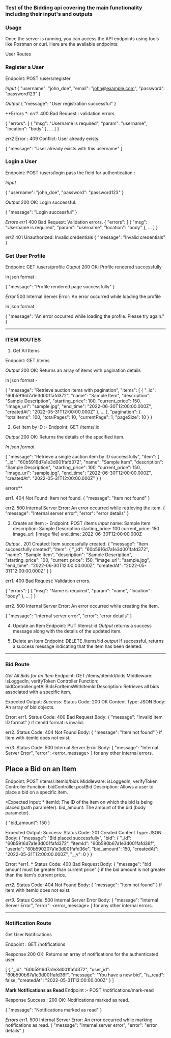 ### Test of the Bidding api covering the main functionality including their input's and outputs
### Usage
Once the server is running, you can access the API endpoints using tools like Postman or curl. Here are the available endpoints:

User Routes
### Register a User ###
Endpoint: POST /users/register

*Input*
{
  "username": "john_doe",
  "email": "john@example.com",
  "password": "password123"
}

*Output*
{
  "message": "User registration successful"
}
                  
**Errors *: 
*err1.*
400 Bad Request : validation errors

{
  "errors": [
    {
      "msg": "Username is required",
      "param": "username",
      "location": "body"
    },
    ...
  ]
}
                
*err2* 
Error : 409 Conflict: User already exists.

{
  "message": "User already exists with this username"
}

      
### Login a User ###
Endpoint: POST /users/login 
pass the field for authentication :

*Input*

{
  "username": "john_doe",
  "password": "password123"
}

*Output*
200 OK: Login successful.

{
  "message": "Login successful"
}

*Errors*
*err1*
400 Bad Request: Validation errors.
{
  "errors": [
    {
      "msg": "Username is required",
      "param": "username",
      "location": "body"
    },
    ...
  ]
}

*err2*
401 Unauthorized: Invalid credentials
{
  "message": "Invalid credentials"
}

### Get User Profile ###
Endpoint: GET /users/profile
*Output*
200 OK: Profile rendered successfully

in json format :

{
  "message": "Profile rendered page successfully"
}

*Error*
500 Internal Server Error: An error occurred while loading the profile

In json format

{
  "message": "An error occurred while loading the profile. Please try again."
}

--------------------------------------------------------------------------------------------------------------------------------------------------------------------------------------------------------------------

### ITEM ROUTES ###

1. Get All Items

Endpoint: GET /items

*Output*
200 OK: Returns an array of items with pagination details

in json format -

{
  "message": "Retrieve auction items with pagination",
  "items": [
    {
      "_id": "60b5916d7a1e3d001fafd372",
      "name": "Sample Item",
      "description": "Sample Description",
      "starting_price": 100,
      "current_price": 150,
      "image_url": "sample.jpg",
      "end_time": "2022-06-30T12:00:00.000Z",
      "createdAt": "2022-05-31T12:00:00.000Z"
    },
    ...
  ],
  "pagination": {
    "totalItems": 100,
    "totalPages": 10,
    "currentPage": 1,
    "pageSize": 10
  }
}

2. Get Item by ID :-
   Endpoint:  GET /items/:id

*Output*
200 OK: Returns the details of the specified item.

*In json format* 

{
  "message": "Retrieve a single auction item by ID successfully",
  "item": {
    "_id": "60b5916d7a1e3d001fafd372",
    "name": "Sample Item",
    "description": "Sample Description",
    "starting_price": 100,
    "current_price": 150,
    "image_url": "sample.jpg",
    "end_time": "2022-06-30T12:00:00.000Z",
    "createdAt": "2022-05-31T12:00:00.000Z"
  }
}

errors**

err1. 404 Not Found: Item not found.
{
  "message": "Item not found"
}

err2. 500 Internal Server Error: An error occurred while retrieving the item.
{
  "message": "Internal server error",
  "error": "error details"
}


3. Create an Item :-
   Endpoint: POST /items
*Input*
name: Sample Item
description: Sample Description
starting_price: 100
current_price: 150
image_url: [image file]
end_time: 2022-06-30T12:00:00.000Z

*Output*
. 201 Created: Item successfully created.
   {
  "message": "Item successfully created",
  "item": {
    "_id": "60b5916d7a1e3d001fafd372",
    "name": "Sample Item",
    "description": "Sample Description",
    "starting_price": 100,
    "current_price": 150,
    "image_url": "sample.jpg",
    "end_time": "2022-06-30T12:00:00.000Z",
    "createdAt": "2022-05-31T12:00:00.000Z"
  }
}

err1. 400 Bad Request: Validation errors.

{
"errors": [
  {
    "msg": "Name is required",
    "param": "name",
    "location": "body"
  },
  ...
]
}

err2. 500 Internal Server Error: An error occurred while creating the item.

{
  "message": "Internal server error",
  "error": "error details"
}

4. Update an Item
Endpoint: PUT /items/:id
*Output*
 returns a success message along with the details of the updated item.

5. Delete an Item
Endpoint: DELETE /items/:id
*output*
If successful, returns a success message indicating that the item has been deleted.

---------------------------------------------------------------------------------------------------------------------------------------------------------------------------------------------------------------------

### Bid Route ###
*Get All Bids for an Item*
Endpoint: GET /items/:itemId/bids
Middleware: isLoggedIn, verifyToken
Controller Function: bidController.getAllBidsForItemsWithItemId
Description: Retrieves all bids associated with a specific item.

Expected Output:
*Success:*
Status Code: 200 OK
Content Type: JSON
   Body: An array of bid objects.
   
Error:
err1. 
Status Code: 400 Bad Request
Body: { "message": "Invalid item ID format" } if itemId format is invalid.

err2.
Status Code: 404 Not Found
Body: { "message": "Item not found" } if item with itemId does not exist.

err3.
Status Code: 500 Internal Server Error
Body: { "message": "Internal Server Error", "error": <error_message> } for any other internal errors.


## Place a Bid on an Item ##
Endpoint: POST /items/:itemId/bids
Middleware: isLoggedIn, verifyToken
Controller Function: bidController.postBid
Description: Allows a user to place a bid on a specific item.

*Expected Input: *
itemId: The ID of the item on which the bid is being placed (path parameter).
bid_amount: The amount of the bid (body parameter).

{
  "bid_amount": 150
}

Expected Output:
Success:
Status Code: 201 Created
Content Type: JSON
Body: {
  "message": "Bid placed successfully",
  "bid": {
    "_id": "60b5916d7a1e3d001fafd372",
    "itemId": "60b590b67a1e3d001fafd36f",
    "userId": "60b590207a1e3d001fafd36e",
    "bid_amount": 150,
    "createdAt": "2022-05-31T12:00:00.000Z",
    "__v": 0
  }
}

Error:
*err1.  *
Status Code: 400 Bad Request
Body: { "message": "bid amount must be greater than current price" } if the bid amount is not greater than the item's current price.

*err2.*
Status Code: 404 Not Found
Body: { "message": "Item not found" } if item with itemId does not exist.

*err3.*
Status Code: 500 Internal Server Error
Body: { "message": "Internal Server Error", "error": <error_message> } for any other internal errors.

---------------------------------------------------------------------------------------------------------------------------------------------------------------------------------------------------------------------

### Notification Route ###

Get User Notifications

Endpoint : GET /notifications

Response
200 OK: Returns an array of notifications for the authenticated user.

[
  {
    "_id": "60b5916d7a1e3d001fafd372",
    "user_id": "60b590b67a1e3d001fafd36f",
    "message": "You have a new bid",
    "is_read": false,
    "createdAt": "2022-05-31T12:00:00.000Z"
  }
]


**Mark Notifications as Read**
Endpoint :- POST /notifications/mark-read

Response
Success : 200 OK: Notifications marked as read.

{
  "message": "Notifications marked as read"
}

*Errors*
err1. 500 Internal Server Error: An error occurred while marking notifications as read.
{
  "message": "Internal server error",
  "error": "error details"
}








